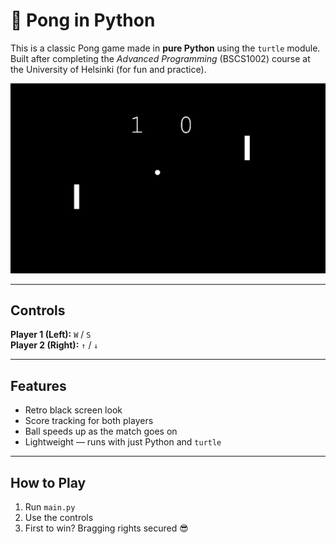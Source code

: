 # 🏓 Pong in Python

This is a classic Pong game made in **pure Python** using the `turtle` module.  
Built after completing the *Advanced Programming* (BSCS1002) course at the University of Helsinki (for fun and practice).

![Game Screenshot](/images/Pong_Screenshot.png)

---

## Controls

**Player 1 (Left):** `W` / `S`  
**Player 2 (Right):** `↑` / `↓`

---

## Features

- Retro black screen look
- Score tracking for both players
- Ball speeds up as the match goes on
- Lightweight — runs with just Python and `turtle`

---

## How to Play

1. Run `main.py`
2. Use the controls
3. First to win? Bragging rights secured 😎
